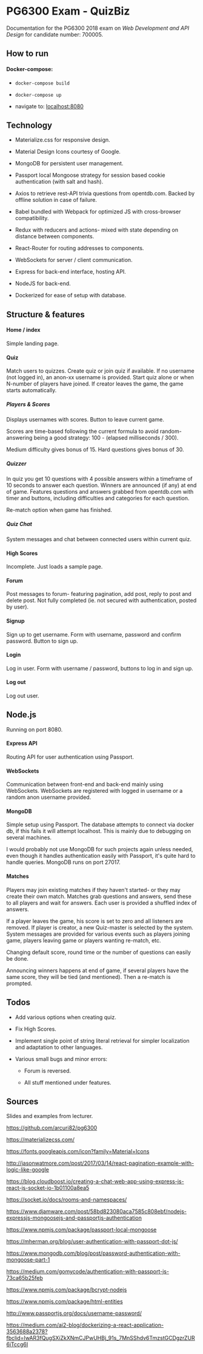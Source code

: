 # PG6300 Exam - QuizBiz

Documentation for the PG6300 2018 exam on _Web Development and API Design_ for candidate number: 700005.

## How to run

#### Docker-compose:

- `docker-compose build`

- `docker-compose up`

* navigate to: [localhost:8080](http://localhost:8080)

## Technology

- Materialize.css for responsive design.

* Material Design Icons courtesy of Google.

- MongoDB for persistent user management.

* Passport local Mongoose strategy for session based cookie authentication (with salt and hash).

- Axios to retrieve rest-API trivia questions from opentdb.com. Backed by offline solution in case of failure.

* Babel bundled with Webpack for optimized JS with cross-browser compatibility.

- Redux with reducers and actions- mixed with state depending on distance between components.

* React-Router for routing addresses to components.

- WebSockets for server / client communication.

- Express for back-end interface, hosting API.

* NodeJS for back-end.

- Dockerized for ease of setup with database.

## Structure & features

#### Home / index

Simple landing page.

#### Quiz

Match users to quizzes. Create quiz or join quiz if available. If no username (not logged in), an anon-xx username is provided. Start quiz alone or when N-number of players have joined. If creator leaves the game, the game starts automatically.

##### Players & Scores

Displays usernames with scores. Button to leave current game.

Scores are time-based following the current formula to avoid random-answering being a good strategy: 100 - (elapsed milliseconds / 300).

Medium difficulty gives bonus of 15. Hard questions gives bonus of 30.

##### Quizzer

In quiz you get 10 questions with 4 possible answers within a timeframe of 10 seconds to answer each question. Winners are announced (if any) at end of game. Features questions and answers grabbed from opentdb.com with timer and buttons, including difficulties and categories for each question.

Re-match option when game has finished.

##### Quiz Chat

System messages and chat between connected users within current quiz.

#### High Scores

Incomplete. Just loads a sample page.

#### Forum

Post messages to forum- featuring pagination, add post, reply to post and delete post. Not fully completed (ie. not secured with authentication, posted by user).

#### Signup

Sign up to get username. Form with username, password and confirm password. Button to sign up.

#### Login

Log in user. Form with username / password, buttons to log in and sign up.

#### Log out

Log out user.

## Node.js

Running on port 8080.

#### Express API

Routing API for user authentication using Passport.

#### WebSockets

Communication between front-end and back-end mainly using WebSockets.
WebSockets are registered with logged in username or a random anon username provided.

#### MongoDB

Simple setup using Passport. The database attempts to connect via docker db, if this fails it will attempt localhost. This is mainly due to debugging on several machines.

I would probably not use MongoDB for such projects again unless needed, even though it handles authentication easily with Passport, it's quite hard to handle queries. MongoDB runs on port 27017.

#### Matches

Players may join existing matches if they haven't started- or they may create their own match. Matches grab questions and answers, send these to all players and wait for answers. Each user is provided a shuffled index of answers.

If a player leaves the game, his score is set to zero and all listeners are removed. If player is creator, a new Quiz-master is selected by the system. System messages are provided for various events such as players joining game, players leaving game or players wanting re-match, etc.

Changing default score, round time or the number of questions can easily be done.

Announcing winners happens at end of game, if several players have the same score, they will be tied (and mentioned). Then a re-match is prompted.

## Todos

- Add various options when creating quiz.

* Fix High Scores.

- Implement single point of string literal retrieval for simpler localization and adaptation to other languages.

* Various small bugs and minor errors:


    - Forum is reversed.



    - All stuff mentioned under features.

## Sources

Slides and examples from lecturer.

https://github.com/arcuri82/pg6300

https://materializecss.com/

https://fonts.googleapis.com/icon?family=Material+Icons

http://jasonwatmore.com/post/2017/03/14/react-pagination-example-with-logic-like-google

https://blog.cloudboost.io/creating-a-chat-web-app-using-express-js-react-js-socket-io-1b01100a8ea5

https://socket.io/docs/rooms-and-namespaces/

https://www.djamware.com/post/58bd823080aca7585c808ebf/nodejs-expressjs-mongoosejs-and-passportjs-authentication

https://www.npmjs.com/package/passport-local-mongoose

https://mherman.org/blog/user-authentication-with-passport-dot-js/

https://www.mongodb.com/blog/post/password-authentication-with-mongoose-part-1

https://medium.com/gomycode/authentication-with-passport-js-73ca65b25feb

https://www.npmjs.com/package/bcrypt-nodejs

https://www.npmjs.com/package/html-entities

http://www.passportjs.org/docs/username-password/

https://medium.com/ai2-blog/dockerizing-a-react-application-3563688a2378?fbclid=IwAR3fQugSXiZkXNmCJPwUHBj_91s_7MnSShdv6TmzstGCDgzrZUR6iTccg6I

